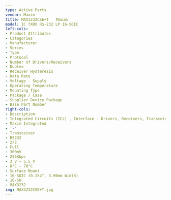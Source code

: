 ```yaml
---
type: Active Parts
vendor: Maxim
title: MAX3232CSE+T　　Maxim
model: IC TXRX RS-232 LP 16-SOIC
left-cols:
- Product Attributes
- Categories
- Manufacturer
- Series
- Type
- Protocol
- Number of Drivers/Receivers
- Duplex
- Receiver Hysteresis
- Data Rate
- Voltage - Supply
- Operating Temperature
- Mounting Type
- Package / Case
- Supplier Device Package
- Base Part Number
right-cols:
- Description
- Integrated Circuits (ICs) , Interface - Drivers, Receivers, Transceivers
- Maxim Integrated
- '-'
- Transceiver
- RS232
- 2/2
- Full
- 300mV
- 235Kbps
- 3 V ~ 5.5 V
- 0°C ~ 70°C
- Surface Mount
- 16-SOIC (0.154", 3.90mm Width)
- 16-SO
- MAX3232
img: MAX3232CSE+T.jpg
---
```

